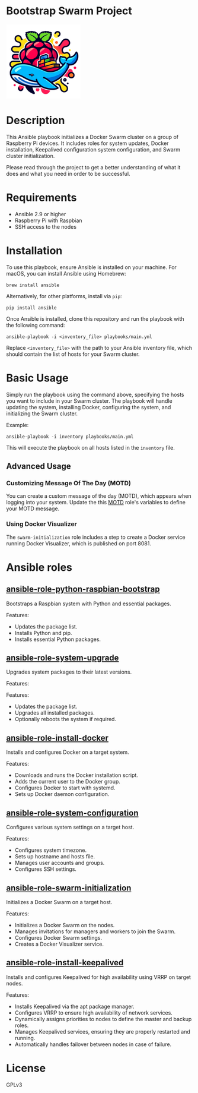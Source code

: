 Bootstrap Swarm Project 
=============================

<img src="./bootstrap-swarm-project.webp" alt="Bootstrap Swarm Project" width="200" height="200">

# Description

This Ansible playbook initializes a Docker Swarm cluster on a group of Raspberry Pi devices. It includes roles for system updates, Docker installation, Keepalived configuration system configuration, and Swarm cluster initialization. 

Please read through the project to get a better understanding of what it does and what you need in order to be successful. 

# Requirements 

- Ansible 2.9 or higher
- Raspberry Pi with Raspbian 
- SSH access to the nodes

# Installation

To use this playbook, ensure Ansible is installed on your machine. For macOS, you can install Ansible using Homebrew:
```
brew install ansible
```
Alternatively, for other platforms, install via `pip`:
```
pip install ansible
```

Once Ansible is installed, clone this repository and run the playbook with the following command:
```
ansible-playbook -i <inventory_file> playbooks/main.yml
```
Replace `<inventory_file>` with the path to your Ansible inventory file, which should contain the list of hosts for your Swarm cluster.

# Basic Usage

Simply run the playbook using the command above, specifying the hosts you want to include in your Swarm cluster. The playbook will handle updating the system, installing Docker, configuring the system, and initializing the Swarm cluster.

Example:
```
ansible-playbook -i inventory playbooks/main.yml
```
This will execute the playbook on all hosts listed in the `inventory` file.

## Advanced Usage

### Customizing Message Of The Day (MOTD)

You can create a custom message of the day (MOTD), which appears when logging into your system. Update the this [MOTD](playbooks/roles/ansible-role-system-configuration/files/motd) role's variables to define your MOTD message.

### Using Docker Visualizer

The `swarm-initialization` role includes a step to create a Docker service running Docker Visualizer, which is published on port 8081.

# Ansible roles

## [ansible-role-python-raspbian-bootstrap](playbooks/roles/ansible-role-python-raspbian-bootstrap/)

Bootstraps a Raspbian system with Python and essential packages.

Features:

- Updates the package list.
- Installs Python and pip.
- Installs essential Python packages.

## [ansible-role-system-upgrade](playbooks/roles/ansible-role-system-upgrade/)

Upgrades system packages to their latest versions.

Features:

Features:
- Updates the package list.
- Upgrades all installed packages.
- Optionally reboots the system if required.

## [ansible-role-install-docker](playbooks/roles/ansible-role-install-docker/)

Installs and configures Docker on a target system.

Features:
- Downloads and runs the Docker installation script.
- Adds the current user to the Docker group.
- Configures Docker to start with systemd.
- Sets up Docker daemon configuration.

## [ansible-role-system-configuration](playbooks/roles/ansible-role-system-configuration/)

Configures various system settings on a target host.

Features:
- Configures system timezone.
- Sets up hostname and hosts file.
- Manages user accounts and groups.
- Configures SSH settings.

## [ansible-role-swarm-initialization](playbooks/roles/ansible-role-swarm-initialization/)

Initializes a Docker Swarm on a target host.

Features:
- Initializes a Docker Swarm on the nodes.
- Manages invitations for managers and workers to join the Swarm.
- Configures Docker Swarm settings.
- Creates a Docker Visualizer service.

## [ansible-role-install-keepalived](playbooks/roles/ansible-role-install-keepalived/)

Installs and configures Keepalived for high availability using VRRP on target nodes.

Features:
- Installs Keepalived via the apt package manager.
- Configures VRRP to ensure high availability of network services.
- Dynamically assigns priorities to nodes to define the master and backup roles.
- Manages Keepalived services, ensuring they are properly restarted and running.
- Automatically handles failover between nodes in case of failure.

# License
GPLv3
